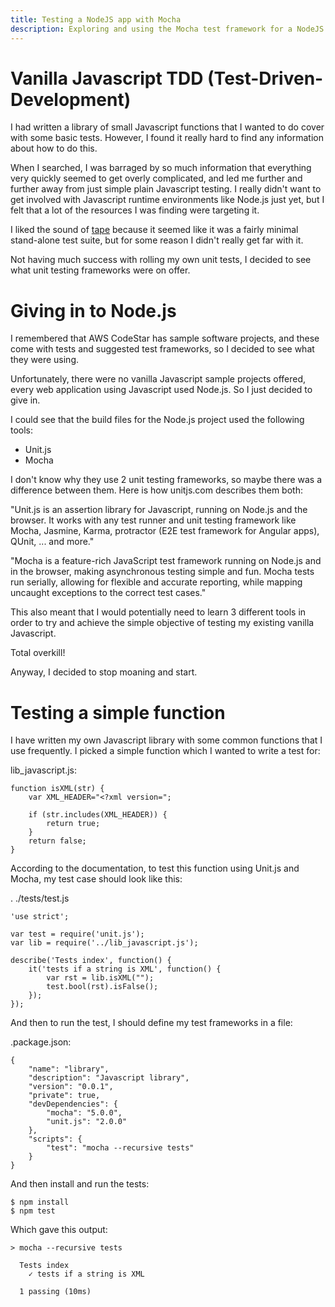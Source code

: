 ```yaml
---
title: Testing a NodeJS app with Mocha
description: Exploring and using the Mocha test framework for a NodeJS app
---
```


# Vanilla Javascript TDD (Test-Driven-Development)

I had written a library of small Javascript functions that I wanted to do cover
with some basic tests. However, I found it really hard to find any information
about how to do this.

When I searched, I was barraged by so much information that everything very
quickly seemed to get overly complicated, and led me further and further away
from just simple plain Javascript testing. I really didn't want to get involved
with Javascript runtime environments like Node.js just yet, but I felt that a
lot of the resources I was finding were targeting it.

I liked the sound of [tape](https://github.com/substack/tape) because it seemed
like it was a fairly minimal stand-alone test suite, but for some reason I
didn't really get far with it.

Not having much success with rolling my own unit tests, I decided to see what
unit testing frameworks were on offer.

# Giving in to Node.js

I remembered that AWS CodeStar has sample software projects, and these come
with tests and suggested test frameworks, so I decided to see what they were
using.

Unfortunately, there were no vanilla Javascript sample projects offered, every
web application using Javascript used Node.js. So I just decided to give in.

I could see that the build files for the Node.js project used the following
tools:
- Unit.js
- Mocha

I don't know why they use 2 unit testing frameworks, so maybe there was a
difference between them. Here is how unitjs.com describes them both:

"Unit.js is an assertion library for Javascript, running on Node.js and the
browser. It works with any test runner and unit testing framework like Mocha,
Jasmine, Karma, protractor (E2E test framework for Angular apps), QUnit, ...
and more."

"Mocha is a feature-rich JavaScript test framework running on Node.js and in the
browser, making asynchronous testing simple and fun. Mocha tests run serially,
allowing for flexible and accurate reporting, while mapping uncaught exceptions
to the correct test cases."

This also meant that I would potentially need to learn 3 different tools in order
to try and achieve the simple objective of testing my existing vanilla
Javascript.

Total overkill!

Anyway, I decided to stop moaning and start.

# Testing a simple function

I have written my own Javascript library with some common functions that I use
frequently. I picked a simple function which I wanted to write a test for:

lib_javascript.js:
```
function isXML(str) {
	var XML_HEADER="<?xml version=";

	if (str.includes(XML_HEADER)) {
		return true;
	}
	return false;
}
```

According to the documentation, to test this function using Unit.js and Mocha,
my test case should look like this:

. ./tests/test.js
```
'use strict'; 
 
var test = require('unit.js'); 
var lib = require('../lib_javascript.js'); 
 
describe('Tests index', function() { 
	it('tests if a string is XML', function() { 
		var rst = lib.isXML("");
		test.bool(rst).isFalse();
	}); 
}); 
```

And then to run the test, I should define my test frameworks in a file:

.package.json:
```
{ 
    "name": "library", 
    "description": "Javascript library", 
    "version": "0.0.1", 
    "private": true, 
    "devDependencies": { 
        "mocha": "5.0.0", 
        "unit.js": "2.0.0" 
    }, 
    "scripts": { 
        "test": "mocha --recursive tests" 
    } 
}
```

And then install and run the tests:
```
$ npm install
$ npm test
```

Which gave this output:
```
> mocha --recursive tests

  Tests index
    ✓ tests if a string is XML

  1 passing (10ms)
```
